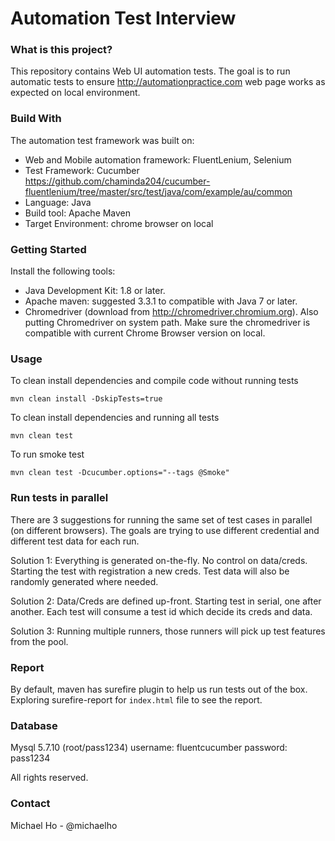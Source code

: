# Automation Test Interview


### What is this project?

This repository contains Web UI automation tests. The goal is to run automatic tests to ensure http://automationpractice.com web page works as expected on local environment.

### Build With

The automation test framework was built on:
- Web and Mobile automation framework: FluentLenium, Selenium
- Test Framework: Cucumber
https://github.com/chaminda204/cucumber-fluentlenium/tree/master/src/test/java/com/example/au/common
- Language: Java
- Build tool: Apache Maven
- Target Environment: chrome browser on local

### Getting Started 

Install the following tools:
- Java Development Kit: 1.8 or later.
- Apache maven: suggested 3.3.1 to compatible with Java 7 or later.
- Chromedriver (download from http://chromedriver.chromium.org). Also putting Chromedriver on system path. Make sure the chromedriver is compatible with current Chrome Browser version on local.

### Usage

To clean install dependencies and compile code without running tests
```
mvn clean install -DskipTests=true
```

To clean install dependencies and running all tests
```
mvn clean test
``` 

To run smoke test
```
mvn clean test -Dcucumber.options="--tags @Smoke"
```

### Run tests in parallel
There are 3 suggestions for running the same set of test cases in parallel (on different browsers). The goals are trying to use different credential and different test data for each run.

Solution 1: Everything is generated on-the-fly. No control on data/creds.
Starting the test with registration a new creds. Test data will also be randomly generated where needed.

Solution 2: Data/Creds are defined up-front. Starting test in serial, one after another. Each test will consume a test id which decide its creds and data.

Solution 3: Running multiple runners, those runners will pick up test features from the pool.
### Report

By default, maven has surefire plugin to help us run tests out of the box. Exploring surefire-report for `index.html` file to see the report.

### Database
Mysql 5.7.10 (root/pass1234)
username: fluentcucumber
password: pass1234

All rights reserved.

### Contact

Michael Ho - @michaelho